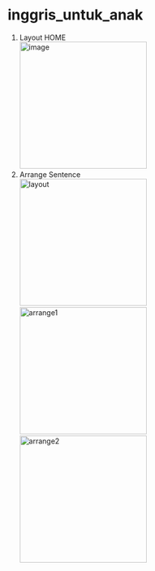 # inggris_untuk_anak

1. Layout HOME \
   <img width="250" alt="image" src="https://github.com/calvin0s/FE_project/assets/174256755/f73c8644-443b-48dc-b087-37adc7f377dd">
2. Arrange Sentence \
   <img width="250" alt="layout" src="https://github.com/calvin0s/FE_project/assets/174256755/7414331d-cd64-4a87-88a8-7a7f05141a6b">
   <img width="250" alt="arrange1" src="https://github.com/calvin0s/FE_project/assets/174256755/7aa6b63e-84d5-4f6a-a2ca-9bc9ccafd5dd">
   <img width="250" alt="arrange2" src="https://github.com/calvin0s/FE_project/assets/174256755/c4e7be0b-8a30-4784-9a50-19a28c108a1f">
